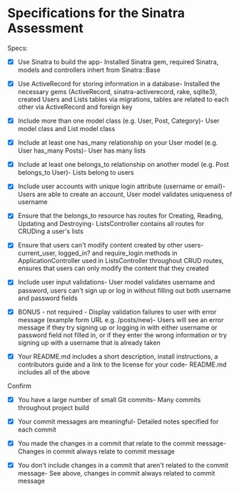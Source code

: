 # Specifications for the Sinatra Assessment

Specs:
- [x] Use Sinatra to build the app- Installed Sinatra gem, required Sinatra, models and controllers inhert from Sinatra::Base 

- [x] Use ActiveRecord for storing information in a database- Installed the necessary gems (ActiveRecord, sinatra-activerecord, rake, sqlite3), created Users and Lists tables via migrations, tables are related to each other via ActiveRecord and foreign key

- [x] Include more than one model class (e.g. User, Post, Category)- User model class and List model class

- [x] Include at least one has_many relationship on your User model (e.g. User has_many Posts)- User has many lists

- [x] Include at least one belongs_to relationship on another model (e.g. Post belongs_to User)- Lists belong to users

- [x] Include user accounts with unique login attribute (username or email)- Users are able to create an account, User model validates uniqueness of username

- [x] Ensure that the belongs_to resource has routes for Creating, Reading, Updating and Destroying- ListsController contains all routes for CRUDing a user's lists

- [x] Ensure that users can't modify content created by other users- current_user, logged_in? and require_login methods in ApplicationController used in ListsController throughout CRUD routes, ensures that users can only modify the content that they created

- [x] Include user input validations- User model validates username and password, users can't sign up or log in without filling out both username and password fields

- [x] BONUS - not required - Display validation failures to user with error message (example form URL e.g. /posts/new)- Users will see an error message if they try signing up or logging in with either username or password field not filled in, or if they enter the wrong information or try signing up with a username that is already taken

- [x] Your README.md includes a short description, install instructions, a contributors guide and a link to the license for your code- README.md includes all of the above



Confirm
- [x] You have a large number of small Git commits- Many commits throughout project build

- [x] Your commit messages are meaningful- Detailed notes specified for each commit

- [x] You made the changes in a commit that relate to the commit message- Changes in commit always relate to commit message

- [x] You don't include changes in a commit that aren't related to the commit message- See above, changes in commit always related to commit message